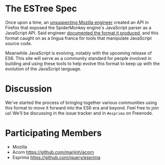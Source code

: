# The ESTree Spec

Once upon a time, an [unsuspecting Mozilla engineer](http://calculist.org) created an API in Firefox that exposed the SpiderMonkey engine's JavaScript parser as a JavaScript API. Said engineer [documented the format it produced](https://developer.mozilla.org/en-US/docs/Mozilla/Projects/SpiderMonkey/Parser_API), and this format caught on as a lingua franca for tools that manipulate JavaScript source code.

Meanwhile JavaScript is evolving, notably with the upcoming release of ES6. This site will serve as a community standard for people involved in building and using these tools to help evolve this format to keep up with the evolution of the JavaScript language.

# Discussion

We've started the process of bringing together various communities using this format to move it forward into the ES6 era and beyond. Feel free to join us! We'll be discussing in the issue tracker and in `#esprima` on Freenode.

# Participating Members

* Mozilla
* Acorn https://github.com/marijnh/acorn
* Esprima https://github.com/jquery/esprima
